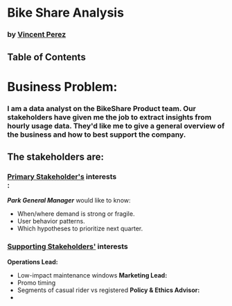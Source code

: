 # Bike Share Analysis

### by [Vincent Perez](https://www.linkedin.com/in/thevinceperez/)

## Table of Contents



# Business Problem:

### I am a data analyst on the BikeShare Product team. Our stakeholders have given me the job to extract insights from hourly usage data. They'd like me to give a general overview of the business and how to best support the company.

## The stakeholders are:

### <ins>Primary Stakeholder's</ins> interests </br>:
***Park General Manager*** would like to know:
- When/where demand is strong or fragile.
- User behavior patterns.
- Which hypotheses to prioritize next quarter.

### <ins>Supporting Stakeholders'</ins> interests</br>
**Operations Lead:**
- Low-impact maintenance windows
**Marketing Lead:**
- Promo timing
- Segments of casual rider vs registered
**Policy & Ethics Advisor:**
- 